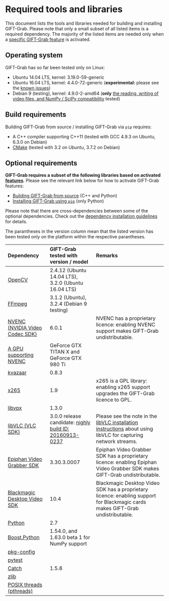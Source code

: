 # Required tools and libraries

This document lists the tools and libraries needed for building and installing GIFT-Grab.
Please note that only a small subset of all listed items is a required dependency.
The majority of the listed items are needed only when a [specific GIFT-Grab feature][gg-features] is activated.


## Operating system

GIFT-Grab has so far been tested only on Linux:

* Ubuntu 14.04 LTS, kernel: 3.19.0-59-generic
* Ubuntu 16.04 LTS, kernel: 4.4.0-72-generic (**experimental:** please see the [known issues](../README.md#known-issues))
* Debian 9 (testing), kernel: 4.9.0-2-amd64 (**only** [the reading, writing of video files, and NumPy / SciPy compatibility][gg-features] tested)

[gg-features]: ../README.md#features


## Build requirements

Building GIFT-Grab from source / installing GIFT-Grab via `pip` requires:

* A C++ compiler supporting C++11 (tested with GCC 4.9.3 on Ubuntu, 6.3.0 on Debian)
* [CMake](https://cmake.org/) (tested with 3.2 on Ubuntu, 3.7.2 on Debian)


## Optional requirements

**GIFT-Grab requires a subset of the following libraries based on activated [features][gg-features]**.
Please see the relevant link below for how to activate GIFT-Grab features:

* [Building GIFT-Grab from source][build-from-source] (C++ and Python)
* [Installing GIFT-Grab using `pip`][pip] (only Python)

[build-from-source]: doc/build.md
[pip]: doc/pypi.md

Please note that there are cross-dependencies between some of the optional dependencies.
Check out the [dependency installation guidelines][gg-tips] for details.

The parantheses in the version column mean that the listed version has been tested only on the platform within the respective parantheses.

| **Dependency** | **GIFT-Grab tested with version / model** | **Remarks** |
| :--- | :--- | :--- |
| [OpenCV](http://www.opencv.org/) | 2.4.12 (Ubuntu 14.04 LTS), 3.2.0 (Ubuntu 16.04 LTS) | |
| [FFmpeg](https://ffmpeg.org/) | 3.1.2 (Ubuntu), 3.2.4 (Debian 9 testing) | |
| [NVENC (NVIDIA Video Codec SDK)](https://developer.nvidia.com/nvidia-video-codec-sdk) | 6.0.1 | NVENC has a proprietary licence: enabling NVENC support makes GIFT-Grab undistributable. |
| [A GPU supporting NVENC](https://developer.nvidia.com/nvidia-video-codec-sdk) | GeForce GTX TITAN X and GeForce GTX 980 Ti | |
| [kvazaar](https://github.com/ultravideo/kvazaar) | 0.8.3 | |
| [x265](http://x265.org/) | 1.9 | x265 is a GPL library: enabling x265 support upgrades the GIFT-Grab licence to GPL. |
| [libvpx](https://www.webmproject.org/code/) | 1.3.0 | |
| [libVLC (VLC SDK)](https://wiki.videolan.org/LibVLC/) | 3.0.0 release candidate: [nighly build ID: 20160913-0237](http://nightlies.videolan.org/build/source/?C=M;O=D) | Please see the note in the [libVLC installation instructions](tips.md#libvlc) about using libVLC for capturing network streams. |
| [Epiphan Video Grabber SDK](https://www.epiphan.com/support/) | 3.30.3.0007 | Epiphan Video Grabber SDK has a proprietary licence: enabling Epiphan Video Grabber SDK makes GIFT-Grab undistributable. |
| [Blackmagic Desktop Video SDK](https://www.blackmagicdesign.com/support) | 10.4 | Blackmagic Desktop Video SDK has a proprietary licence: enabling support for Blackmagic cards makes GIFT-Grab undistributable. |
| [Python](https://www.python.org/) | 2.7 | |
| [Boost.Python](http://www.boost.org/doc/libs/release/libs/python/) | 1.54.0, and 1.63.0 beta 1 for NumPy support | |
| [pkg-config](https://www.freedesktop.org/wiki/Software/pkg-config/) | | |
| [pytest](http://doc.pytest.org/en/latest/) | | |
| [Catch](https://github.com/philsquared/Catch) | 1.5.8 | |
| [zlib](http://www.zlib.net/) | | |
| [POSIX threads (pthreads)](http://pubs.opengroup.org/onlinepubs/9699919799/basedefs/pthread.h.html) | | |

[gg-tips]: doc/tips.md

